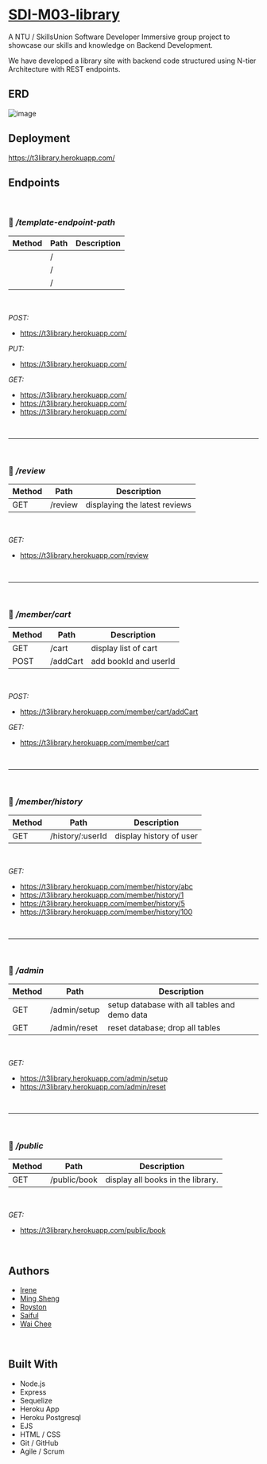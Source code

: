 # [SDI-M03-library](https://github.com/NTU-Team3/library/)

A NTU / SkillsUnion Software Developer Immersive group project to showcase our skills and knowledge on Backend Development.

We have developed a library site with backend code structured using N-tier Architecture with REST endpoints.

## ERD

![image](https://user-images.githubusercontent.com/98152745/167982146-b909b2dd-8f51-4a71-b678-f85606f602b5.png)

## Deployment

https://t3library.herokuapp.com/

## Endpoints

&nbsp;

### 🚩 _/template-endpoint-path_

| Method | Path | Description |
| ------ | ---- | ----------- |
|        | /    |             |
|        | /    |             |
|        | /    |             |

&nbsp;

_POST:_

- https://t3library.herokuapp.com/

_PUT:_

- https://t3library.herokuapp.com/

_GET:_

- https://t3library.herokuapp.com/
- https://t3library.herokuapp.com/
- https://t3library.herokuapp.com/

&nbsp;

---

&nbsp;

### 🚩 _/review_

| Method | Path    | Description                   |
| ------ | ------- | ----------------------------- |
| GET    | /review | displaying the latest reviews |

&nbsp;

_GET:_

- https://t3library.herokuapp.com/review

&nbsp;

---

&nbsp;

### 🚩 _/member/cart_

| Method | Path     | Description           |
| ------ | -------- | --------------------- |
| GET    | /cart    | display list of cart  |
| POST   | /addCart | add bookId and userId |

&nbsp;

_POST:_

- https://t3library.herokuapp.com/member/cart/addCart

_GET:_

- https://t3library.herokuapp.com/member/cart

&nbsp;

---

&nbsp;

### 🚩 _/member/history_

| Method | Path             | Description             |
| ------ | ---------------- | ----------------------- |
| GET    | /history/:userId | display history of user |

&nbsp;

_GET:_

- https://t3library.herokuapp.com/member/history/abc
- https://t3library.herokuapp.com/member/history/1
- https://t3library.herokuapp.com/member/history/5
- https://t3library.herokuapp.com/member/history/100

&nbsp;

---

&nbsp;

### 🚩 _/admin_

| Method | Path         | Description                                  |
| ------ | ------------ | -------------------------------------------- |
| GET    | /admin/setup | setup database with all tables and demo data |
| GET    | /admin/reset | reset database; drop all tables              |

&nbsp;

_GET:_

- https://t3library.herokuapp.com/admin/setup
- https://t3library.herokuapp.com/admin/reset

&nbsp;

---

&nbsp;

### 🚩 _/public_

| Method | Path         | Description                       |
| ------ | ------------ | --------------------------------- |
| GET    | /public/book | display all books in the library. |

&nbsp;

_GET:_

- https://t3library.herokuapp.com/public/book

&nbsp;

## Authors

- [Irene](https://www.github.com/trainingresult6361)
- [Ming Sheng](https://www.github.com/kmings93)
- [Royston](https://www.github.com/roystonlau)
- [Saiful](https://www.github.com/saifu7bahri)
- [Wai Chee](https://www.github.com/swaichee)

&nbsp;

## Built With

- Node.js
- Express
- Sequelize
- Heroku App
- Heroku Postgresql
- EJS
- HTML / CSS
- Git / GitHub
- Agile / Scrum

&nbsp;
